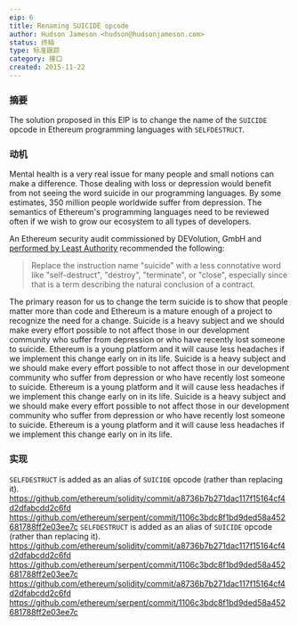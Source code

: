 ```yaml
---
eip: 6
title: Renaming SUICIDE opcode
author: Hudson Jameson <hudson@hudsonjameson.com>
status: 终稿
type: 标准跟踪
category: 接口
created: 2015-11-22
---
```


### 摘要
The solution proposed in this EIP is to change the name of the `SUICIDE` opcode in Ethereum programming languages with `SELFDESTRUCT`.

### 动机
Mental health is a very real issue for many people and small notions can make a difference. Those dealing with loss or depression would benefit from not seeing the word suicide in our programming languages. By some estimates, 350 million people worldwide suffer from depression. The semantics of Ethereum's programming languages need to be reviewed often if we wish to grow our ecosystem to all types of developers.

An Ethereum security audit commissioned by DEVolution, GmbH and [performed by Least Authority](https://github.com/LeastAuthority/ethereum-analyses/blob/master/README.md) recommended the following:
> Replace the instruction name "suicide" with a less connotative word like "self-destruct", "destroy", "terminate", or "close", especially since that is a term describing the natural conclusion of a contract.

The primary reason for us to change the term suicide is to show that people matter more than code and Ethereum is a mature enough of a project to recognize the need for a change. Suicide is a heavy subject and we should make every effort possible to not affect those in our development community who suffer from depression or who have recently lost someone to suicide. Ethereum is a young platform and it will cause less headaches if we implement this change early on in its life. Suicide is a heavy subject and we should make every effort possible to not affect those in our development community who suffer from depression or who have recently lost someone to suicide. Ethereum is a young platform and it will cause less headaches if we implement this change early on in its life. Suicide is a heavy subject and we should make every effort possible to not affect those in our development community who suffer from depression or who have recently lost someone to suicide. Ethereum is a young platform and it will cause less headaches if we implement this change early on in its life.

### 实现
`SELFDESTRUCT` is added as an alias of `SUICIDE` opcode (rather than replacing it). https://github.com/ethereum/solidity/commit/a8736b7b271dac117f15164cf4d2dfabcdd2c6fd https://github.com/ethereum/serpent/commit/1106c3bdc8f1bd9ded58a452681788ff2e03ee7c `SELFDESTRUCT` is added as an alias of `SUICIDE` opcode (rather than replacing it). https://github.com/ethereum/solidity/commit/a8736b7b271dac117f15164cf4d2dfabcdd2c6fd https://github.com/ethereum/serpent/commit/1106c3bdc8f1bd9ded58a452681788ff2e03ee7c https://github.com/ethereum/solidity/commit/a8736b7b271dac117f15164cf4d2dfabcdd2c6fd https://github.com/ethereum/serpent/commit/1106c3bdc8f1bd9ded58a452681788ff2e03ee7c
